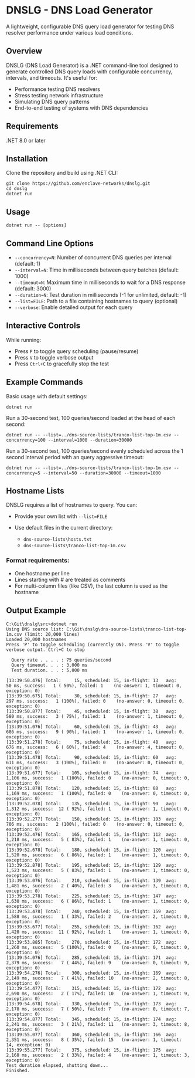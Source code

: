 # DNSLG - DNS Load Generator

A lightweight, configurable DNS query load generator for testing DNS resolver performance under various load conditions.

## Overview

DNSLG (DNS Load Generator) is a .NET command-line tool designed to generate controlled DNS query loads with configurable concurrency, intervals, and timeouts. It's useful for:

- Performance testing DNS resolvers
- Stress testing network infrastructure
- Simulating DNS query patterns
- End-to-end testing of systems with DNS dependencies

## Requirements

.NET 8.0 or later

## Installation

Clone the repository and build using .NET CLI:

```
git clone https://github.com/enclave-networks/dnslg.git
cd dnslg
dotnet run
```

## Usage

```
dotnet run -- [options]
```

## Command Line Options

- `--concurrency=N`: Number of concurrent DNS queries per interval (default: 1)
- `--interval=N`: Time in milliseconds between query batches (default: 1000)
- `--timeout=N`: Maximum time in milliseconds to wait for a DNS response (default: 3000)
- `--duration=N`: Test duration in milliseconds (-1 for unlimited, default: -1)
- `--list=FILE`: Path to a file containing hostnames to query (optional)
- `--verbose`: Enable detailed output for each query

## Interactive Controls

While running:

- Press `P` to toggle query scheduling (pause/resume)
- Press `V` to toggle verbose output
- Press `Ctrl+C` to gracefully stop the test

## Example Commands

Basic usage with default settings:

```
dotnet run
```

Run a 30-second test, 100 queries/second loaded at the head of each second:

```
dotnet run -- --list=../dns-source-lists/tranco-list-top-1m.csv --concurrency=100 --interval=1000 --duration=30000
```

Run a 30-second test, 100 queries/second evenly scheduled across the 1 second interval period with an query aggressive timeout:

```
dotnet run -- --list=../dns-source-lists/tranco-list-top-1m.csv --concurrency=5 --interval=50 --duration=30000 --timeout=1000
```

## Hostname Lists

DNSLG requires a list of hostnames to query. You can:

- Provide your own list with `--list=FILE`
- Use default files in the current directory:

    - `dns-source-lists\hosts.txt`
    - `dns-source-lists\tranco-list-top-1m.csv`

### Format requirements:

- One hostname per line
- Lines starting with # are treated as comments
- For multi-column files (like CSV), the last column is used as the hostname


## Output Example

```
C:\Git\dnslg\src>dotnet run
Using DNS source list: C:\Git\dnslg\dns-source-lists\tranco-list-top-1m.csv (limit: 20,000 lines)
Loaded 20,000 hostnames
Press 'P' to toggle scheduling (currently ON). Press 'V' to toggle verbose output. Ctrl+C to stop

  Query rate . . . . : 75 queries/second
  Query timeout. . . : 3,000 ms
  Test duration. . . : 5,000 ms

[13:39:50.476] Total:     15, scheduled: 15, in-flight: 13   avg:    50 ms, success:   1 ( 50%), failed: 1    (no-answer: 1, timeout: 0, exception: 0)
[13:39:50.675] Total:     30, scheduled: 15, in-flight: 27   avg:   297 ms, success:   1 (100%), failed: 0    (no-answer: 0, timeout: 0, exception: 0)
[13:39:50.877] Total:     45, scheduled: 15, in-flight: 38   avg:   580 ms, success:   3 ( 75%), failed: 1    (no-answer: 1, timeout: 0, exception: 0)
[13:39:51.076] Total:     60, scheduled: 15, in-flight: 43   avg:   686 ms, success:   9 ( 90%), failed: 1    (no-answer: 1, timeout: 0, exception: 0)
[13:39:51.278] Total:     75, scheduled: 15, in-flight: 48   avg:   676 ms, success:   6 ( 60%), failed: 4    (no-answer: 4, timeout: 0, exception: 0)
[13:39:51.478] Total:     90, scheduled: 15, in-flight: 60   avg:   611 ms, success:   3 (100%), failed: 0    (no-answer: 0, timeout: 0, exception: 0)
[13:39:51.677] Total:    105, scheduled: 15, in-flight: 74   avg: 1,106 ms, success:   1 (100%), failed: 0    (no-answer: 0, timeout: 0, exception: 0)
[13:39:51.878] Total:    120, scheduled: 15, in-flight: 88   avg: 1,169 ms, success:   1 (100%), failed: 0    (no-answer: 0, timeout: 0, exception: 0)
[13:39:52.078] Total:    135, scheduled: 15, in-flight: 90   avg: 1,312 ms, success:  12 ( 92%), failed: 1    (no-answer: 1, timeout: 0, exception: 0)
[13:39:52.277] Total:    150, scheduled: 15, in-flight: 103  avg:   706 ms, success:   2 (100%), failed: 0    (no-answer: 0, timeout: 0, exception: 0)
[13:39:52.476] Total:    165, scheduled: 15, in-flight: 112  avg: 1,218 ms, success:   5 ( 83%), failed: 1    (no-answer: 1, timeout: 0, exception: 0)
[13:39:52.678] Total:    180, scheduled: 15, in-flight: 120  avg: 1,520 ms, success:   6 ( 86%), failed: 1    (no-answer: 1, timeout: 0, exception: 0)
[13:39:52.878] Total:    195, scheduled: 15, in-flight: 129  avg: 1,523 ms, success:   5 ( 83%), failed: 1    (no-answer: 1, timeout: 0, exception: 0)
[13:39:53.076] Total:    210, scheduled: 15, in-flight: 139  avg: 1,481 ms, success:   2 ( 40%), failed: 3    (no-answer: 3, timeout: 0, exception: 0)
[13:39:53.278] Total:    225, scheduled: 15, in-flight: 147  avg: 1,630 ms, success:   6 ( 86%), failed: 1    (no-answer: 1, timeout: 0, exception: 0)
[13:39:53.478] Total:    240, scheduled: 15, in-flight: 159  avg: 1,588 ms, success:   1 ( 33%), failed: 2    (no-answer: 2, timeout: 0, exception: 0)
[13:39:53.677] Total:    255, scheduled: 15, in-flight: 162  avg: 1,420 ms, success:  11 ( 92%), failed: 1    (no-answer: 1, timeout: 0, exception: 0)
[13:39:53.885] Total:    270, scheduled: 15, in-flight: 172  avg: 1,260 ms, success:   5 (100%), failed: 0    (no-answer: 0, timeout: 0, exception: 0)
[13:39:54.076] Total:    285, scheduled: 15, in-flight: 171  avg: 2,379 ms, success:   7 ( 44%), failed: 9    (no-answer: 0, timeout: 9, exception: 0)
[13:39:54.276] Total:    300, scheduled: 15, in-flight: 169  avg: 2,149 ms, success:   7 ( 41%), failed: 10   (no-answer: 2, timeout: 8, exception: 0)
[13:39:54.477] Total:    315, scheduled: 15, in-flight: 172  avg: 2,690 ms, success:   2 ( 17%), failed: 10   (no-answer: 1, timeout: 9, exception: 0)
[13:39:54.678] Total:    330, scheduled: 15, in-flight: 173  avg: 2,178 ms, success:   7 ( 50%), failed: 7    (no-answer: 0, timeout: 7, exception: 0)
[13:39:54.877] Total:    345, scheduled: 15, in-flight: 174  avg: 2,241 ms, success:   3 ( 21%), failed: 11   (no-answer: 3, timeout: 8, exception: 0)
[13:39:55.077] Total:    360, scheduled: 15, in-flight: 166  avg: 2,351 ms, success:   8 ( 35%), failed: 15   (no-answer: 1, timeout: 14, exception: 0)
[13:39:55.277] Total:    375, scheduled: 15, in-flight: 175  avg: 2,168 ms, success:   2 ( 33%), failed: 4    (no-answer: 1, timeout: 3, exception: 0)
Test duration elapsed, shutting down...
Finished.
```